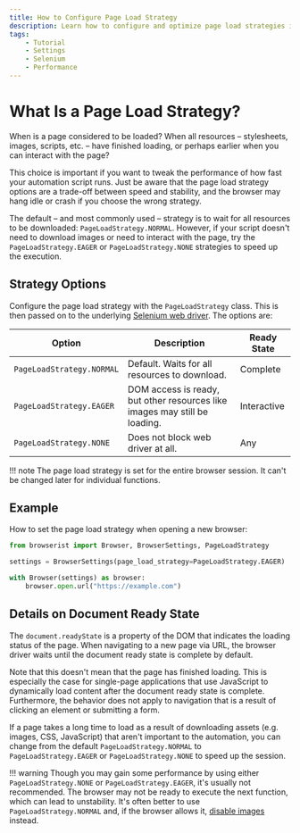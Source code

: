 ```yaml
---
title: How to Configure Page Load Strategy
description: Learn how to configure and optimize page load strategies in web automation and scraping. With Browserist as extension to Selenium, it's easy to configure with few lines of code.
tags:
    - Tutorial
    - Settings
    - Selenium
    - Performance
---
```


# What Is a Page Load Strategy?
When is a page considered to be loaded? When all resources – stylesheets, images, scripts, etc. – have finished loading, or perhaps earlier when you can interact with the page?

This choice is important if you want to tweak the performance of how fast your automation script runs. Just be aware that the page load strategy options are a trade-off between speed and stability, and the browser may hang idle or crash if you choose the wrong strategy.

The default – and most commonly used – strategy is to wait for all resources to be downloaded: `PageLoadStrategy.NORMAL`. However, if your script doesn't need to download images or need to interact with the page, try the `PageLoadStrategy.EAGER` or `PageLoadStrategy.NONE` strategies to speed up the execution.

## Strategy Options
Configure the page load strategy with the `PageLoadStrategy` class. This is then passed on to the underlying [Selenium web driver](https://www.selenium.dev/documentation/webdriver/drivers/options/#pageloadstrategy). The options are:

| Option                    | Description                                                                | Ready State |
| ------------------------- | -------------------------------------------------------------------------- | ----------- |
| `PageLoadStrategy.NORMAL` | Default. Waits for all resources to download.                              | Complete    |
| `PageLoadStrategy.EAGER`  | DOM access is ready, but other resources like images may still be loading. | Interactive |
| `PageLoadStrategy.NONE`   | Does not block web driver at all.                                          | Any         |

!!! note
    The page load strategy is set for the entire browser session. It can't be changed later for individual functions.

## Example
How to set the page load strategy when opening a new browser:

```python linenums="1"
from browserist import Browser, BrowserSettings, PageLoadStrategy

settings = BrowserSettings(page_load_strategy=PageLoadStrategy.EAGER)

with Browser(settings) as browser:
    browser.open.url("https://example.com")
```

## Details on Document Ready State
The `document.readyState` is a property of the DOM that indicates the loading status of the page. When navigating to a new page via URL, the browser driver waits until the document ready state is complete by default.

Note that this doesn't mean that the page has finished loading. This is especially the case for single-page applications that use JavaScript to dynamically load content after the document ready state is complete. Furthermore, the behavior does not apply to navigation that is a result of clicking an element or submitting a form.

If a page takes a long time to load as a result of downloading assets (e.g. images, CSS, JavaScript) that aren't important to the automation, you can change from the default `PageLoadStrategy.NORMAL` to `PageLoadStrategy.EAGER` or `PageLoadStrategy.NONE` to speed up the session.

!!! warning
    Though you may gain some performance by using either `PageLoadStrategy.NONE` or `PageLoadStrategy.EAGER`, it's usually not recommended. The browser may not be ready to execute the next function, which can lead to unstability. It's often better to use `PageLoadStrategy.NORMAL` and, if the browser allows it, [disable images](../performance/disable-images.md) instead.
